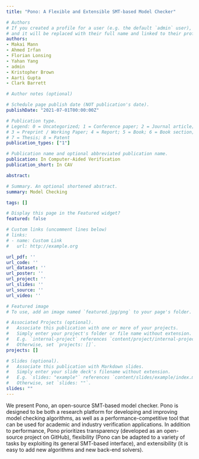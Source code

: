 ```yaml
---
title: "Pono: A Flexible and Extensible SMT-based Model Checker"

# Authors
# If you created a profile for a user (e.g. the default `admin` user), write the username (folder name) here 
# and it will be replaced with their full name and linked to their profile.
authors:
- Makai Mann
- Ahmed Irfan
- Florian Lonsing
- Yahan Yang
- admin
- Kristopher Brown
- Aarti Gupta
- Clark Barrett

# Author notes (optional)

# Schedule page publish date (NOT publication's date).
publishDate: "2021-07-01T00:00:00Z"

# Publication type.
# Legend: 0 = Uncategorized; 1 = Conference paper; 2 = Journal article;
# 3 = Preprint / Working Paper; 4 = Report; 5 = Book; 6 = Book section;
# 7 = Thesis; 8 = Patent
publication_types: ["1"]

# Publication name and optional abbreviated publication name.
publication: In Computer-Aided Verification
publication_short: In CAV

abstract: 

# Summary. An optional shortened abstract.
summary: Model Checking

tags: []

# Display this page in the Featured widget?
featured: false

# Custom links (uncomment lines below)
# links:
# - name: Custom Link
#   url: http://example.org

url_pdf: ''
url_code: ''
url_dataset: ''
url_poster: ''
url_project: ''
url_slides: ''
url_source: ''
url_video: ''

# Featured image
# To use, add an image named `featured.jpg/png` to your page's folder. 

# Associated Projects (optional).
#   Associate this publication with one or more of your projects.
#   Simply enter your project's folder or file name without extension.
#   E.g. `internal-project` references `content/project/internal-project/index.md`.
#   Otherwise, set `projects: []`.
projects: []

# Slides (optional).
#   Associate this publication with Markdown slides.
#   Simply enter your slide deck's filename without extension.
#   E.g. `slides: "example"` references `content/slides/example/index.md`.
#   Otherwise, set `slides: ""`.
slides: ""
---
```



We present Pono, an open-source SMT-based model checker. Pono is designed to be both a research platform for developing and improving model checking algorithms, as well as a performance-competitive tool that can be used for academic and industry verification applications. In addition to performance, Pono prioritizes transparency (developed as an open-source project on GitHub), flexibility (Pono can be adapted to a variety of tasks by exploiting its general SMT-based interface), and extensibility (it is easy to add new algorithms and new back-end solvers).